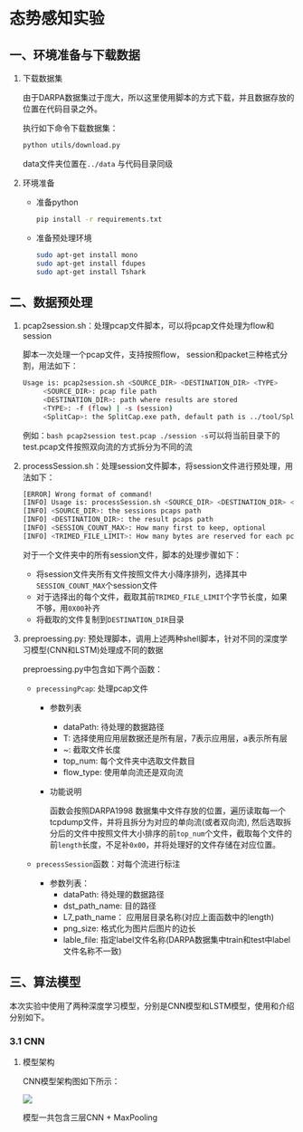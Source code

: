 # 态势感知实验

## 一、环境准备与下载数据

1. 下载数据集

   由于DARPA数据集过于庞大，所以这里使用脚本的方式下载，并且数据存放的位置在代码目录之外。

   执行如下命令下载数据集：

   ```bash
   python utils/download.py
   ```

   data文件夹位置在`../data` 与代码目录同级

2. 环境准备

   + 准备python

     ```bash
     pip install -r requirements.txt
     ```

   + 准备预处理环境

     ```bash
     sudo apt-get install mono
     sudo apt-get install fdupes
     sudo apt-get install Tshark
     ```

## 二、数据预处理

1. pcap2session.sh：处理pcap文件脚本，可以将pcap文件处理为flow和session

   脚本一次处理一个pcap文件，支持按照flow， session和packet三种格式分割，用法如下：

   ```bash
   Usage is: pcap2session.sh <SOURCE_DIR> <DESTINATION_DIR> <TYPE>
   		<SOURCE_DIR>: pcap file path
   		<DESTINATION_DIR>: path where results are stored
   		<TYPE>: -f (flow) | -s (session)
   		<SplitCap>: the SplitCap.exe path, default path is ../tool/SplitCap.exe
   ```

   例如：`bash pcap2session test.pcap ./session -s`可以将当前目录下的test.pcap文件按照双向流的方式拆分为不同的流

2. processSession.sh：处理session文件脚本，将session文件进行预处理，用法如下：

   ```bash
   [ERROR] Wrong format of command!
   [INFO] Usage is: processSession.sh <SOURCE_DIR> <DESTINATION_DIR> <SESSION_COUNT_MAX> <TRIMED_FILE_LIMIT>
   [INFO] <SOURCE_DIR>: the sessions pcaps path
   [INFO] <DESTINATION_DIR>: the result pcaps path
   [INFO] <SESSION_COUNT_MAX>: How many first to keep, optional
   [INFO] <TRIMED_FILE_LIMIT>: How many bytes are reserved for each pcap file, optional
   ```

   对于一个文件夹中的所有session文件，脚本的处理步骤如下：

   + 将session文件夹所有文件按照文件大小降序排列，选择其中`SESSION_COUNT_MAX`个session文件
   + 对于选择出的每个文件，截取其前`TRIMED_FILE_LIMIT`个字节长度，如果不够，用`0X00`补齐
   + 将截取的文件复制到`DESTINATION_DIR`目录

3. preproessing.py: 预处理脚本，调用上述两种shell脚本，针对不同的深度学习模型(CNN和LSTM)处理成不同的数据

   preproessing.py中包含如下两个函数：

   + `precessingPcap`: 处理pcap文件

     + 参数列表

       + dataPath: 待处理的数据路径
       + T: 选择使用应用层数据还是所有层，7表示应用层，a表示所有层
       + ~: 截取文件长度
       + top_num: 每个文件夹中选取文件数目
       + flow_type: 使用单向流还是双向流

     + 功能说明

       函数会按照DARPA1998 数据集中文件存放的位置，遍历读取每一个tcpdump文件，并将且拆分为对应的单向流(或者双向流), 然后选取拆分后的文件中按照文件大小排序的前`top_num`个文件，截取每个文件的前`length`长度，不足补`0x00`，并将处理好的文件存储在对应位置。

   + `precessSession`函数：对每个流进行标注

     + 参数列表：
       + dataPath: 待处理的数据路径
       + dst_path_name: 目的路径
       + L7_path_name： 应用层目录名称(对应上面函数中的length)
       + png_size: 格式化为图片后图片的边长
       + lable_file: 指定label文件名称(DARPA数据集中train和test中label文件名称不一致)

## 三、算法模型

本次实验中使用了两种深度学习模型，分别是CNN模型和LSTM模型，使用和介绍分别如下。

### 3.1 CNN

1. 模型架构

   CNN模型架构图如下所示：

   ![](https://ipic-picgo.oss-cn-beijing.aliyuncs.com/CNN.png)

   模型一共包含三层CNN + MaxPooling

